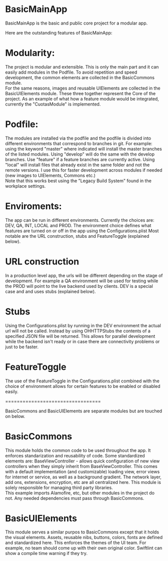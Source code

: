 # BasicMainApp
BasicMainApp is the basic and public core project for a modular app.

Here are the outstanding features of BasicMainApp:

# Modularity:
The project is modular and extensible.  This is only the main part and it can easily add modules in the Podfile.  To avoid repetition and speed development, the common elements are collected in the BasicCommons module.  
For the same reasons, images and reusable UIElements are collected in the BasicUIElements module.
These three together represent the Core of the project.
As an example of what how a feature module would be integrated, currently the "CuotasModule" is implemented.

# Podfile:
The modules are installed via the podfile and the podfile is divided into different environments that correspond to branches in git.
For example: using the keyword "master" where indicated will install the master branches of the listed modules.
Using "develop" will do the same with the develop branches.
Use "feature" if a feature branches are currently active.
Using "local" will install files that already exist in the same folder and not the remote versions. I use this for faster development across modules if needed (new images to UIElements, Commons etc.)  
Note that this works best using the "Legacy Build System" found in the workplace settings.

# Enviroments:
The app can be run in different environments.  Currently the choices are: DEV, QA, INT, LOCAL and PROD. The environment choice defines what features are turned on or off in the app using the Configurations.plist
Most notable are the URL construction, stubs and FeatureToggle (explained below).

# URL construction
In a production level app, the urls will be different depending on the stage of development.  For example a QA environment will be used for testing while the PROD will point to the live backend used by clients. 
DEV is a special case and and uses stubs (explained below).

# Stubs
Using the Configurations.plist by running in the DEV environment the actual url will not be called.  Instead by using OHHTTPStubs the contents of a specified JSON file will be returned.  This allows for parallel development while the backend isn't ready or in case there are connectivity problems or just to be faster.

# FeatureToggle
The use of the FeatureToggle in the Configurations.plist combined with the choice of environment allows for certain features to be enabled or disabled easily.

=================================

BasicCommons and BasicUIElements are separate modules but are touched on below.

# BasicCommons
This module holds the common code to be used throughout the app.  It enforces standarization and reusability of code.
Some standardized elements are:
BaseViewController - allows quick configuration of new view controllers when they simply inherit from BaseViewController.  This comes with a default implementation (and customizable) loading view, error views for internet or service,  as well as a background gradient.
The network layer, add ons, extensions, encryption, etc are all centralized here.
This module is solely responsible for managing third party libraries.  
This example imports Alamofire, etc, but other modules in the project do not.  Any needed dependencies must pass through BasicCommons.

# BasicUIElements
This module serves a similar purpos to BasicCommons except that it holds the visual elements.
Assets, reusable nibs, buttons, colors, fonts are defined and standardized here.
This enforces the themes of the UI team.  For example, no team should come up with their own original color.  Swiftlint can show a compile time warning if they try.
